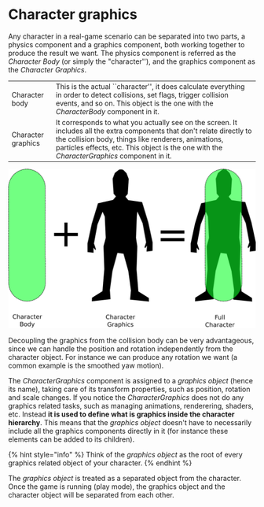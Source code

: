 # Character graphics

Any character in a real-game scenario can be separated into two parts, a physics component and a graphics component, both working together to produce the result we want. The physics component is referred as the _Character Body_ \(or simply the "character''\), and the graphics component as the _Character Graphics_.

|  |  |
| :--- | :--- |
| Character body | This is the actual \`\`character'', it does calculate everything in order to detect collisions, set flags, trigger collision events, and so on. This object is the one with the _CharacterBody_ component in it. |
| Character graphics | It corresponds to what you actually see on the screen. It includes all the extra components that don't relate directly to the collision body, things like renderers, animations, particles effects, etc. This object is the one with the _CharacterGraphics_ component in it. |

![](../../.gitbook/assets/graphics_a_b.png)

Decoupling the graphics from the collision body can be very advantageous, since we can handle the position and rotation independently from the character object. For instance we can produce any rotation we want \(a common example is the smoothed yaw motion\).

The _CharacterGraphics_ component is assigned to a _graphics object_ \(hence its name\), taking care of its transform properties, such as position, rotation and scale changes. If you notice the _CharacterGraphics_ does not do any graphics related tasks, such as managing animations, renderering, shaders, etc. Instead **it is used to define what is graphics inside the character hierarchy**. This means that the _graphics object_ doesn't have to necessarily include all the graphics components directly in it \(for instance these elements can be added to its children\).

{% hint style="info" %}
Think of the _graphics object_ as the root of every graphics related object of your character.
{% endhint %}

The _graphics object_ is treated as a separated object from the character. Once the game is running \(play mode\), the graphics object and the character object will be separated from each other.

